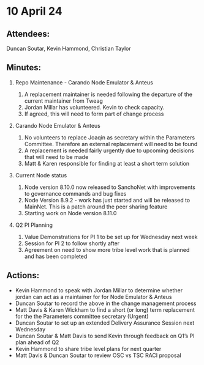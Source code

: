 # 10 April 24

## **Attendees:**&#x20;

Duncan Soutar,  Kevin Hammond, Christian Taylor

## **Minutes:**

1.  Repo Maintenance - Carando Node Emulator & Anteus

    1. A replacement maintainer is needed following the departure of the current maintainer from Tweag
    2. Jordan Millar has volunteered. Kevin to check capacity.
    3. If agreed, this will need to form part of change process


2.  Carando Node Emulator & Anteus

    1. No volunteers to replace Joaqin as secretary within the Parameters Committee. Therefore an external replacement will need to be found
    2. A replacement is needed fairly urgently due to upcoming decisions that will need to be made
    3. Matt & Karen responsible for finding at least a short term solution


3.  Current Node status

    1. Node version 8.10.0 now released to SanchoNet with improvements to governance commands and bug fixes
    2. Node Version 8.9.2 - work has just started and will be released to MainNet. This is a patch around the peer sharing feature
    3. Starting work on Node version 8.11.0


4.  Q2 PI Planning

    1. &#x20;Value Demonstrations for PI 1 to be set up for Wednesday next week
    2. Session for PI 2 to follow shortly after
    3. Agreement on need to show more tribe level work that is planned and has been completed



## **Actions:**

* Kevin Hammond to speak with Jordan Millar to determine whether jordan can act as a maintainer for for Node Emulator & Anteus
* Duncan Soutar to record the above in the change management process
* Matt Davis & Karen Wickham to find a short (or long) term replacement for the the Parameters committee secretary (Urgent)
* Duncan Soutar to set up an extended Delivery Assurance Session next Wednesday&#x20;
* Duncan Soutar & Matt Davis to send Kevin through feedback on Q1’s PI plan ahead of Q2
* Kevin Hammond to share tribe level plans for next quarter
* Matt Davis & Duncan Soutar to review OSC vs TSC RACI proposal
